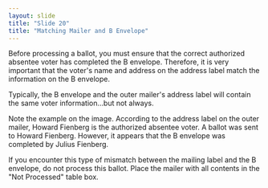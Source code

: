 ```yaml
---
layout: slide
title: "Slide 20"
title: "Matching Mailer and B Envelope"
---
```


Before processing a ballot, you must ensure that the correct authorized absentee voter has completed the B envelope. Therefore, it is very important that the voter's name and address on the address label match the information on the B envelope.

Typically, the B envelope and the outer mailer's address label will contain the same voter information…but not always.

Note the example on the image. According to the address label on the outer mailer, Howard Fienberg is the authorized absentee voter. A ballot was sent to Howard Fienberg. However, it appears that the B envelope was completed by Julius Fienberg.

If you encounter this type of mismatch between the mailing label and the B envelope, do not process this ballot. Place the mailer with all contents in the "Not Processed" table box.
